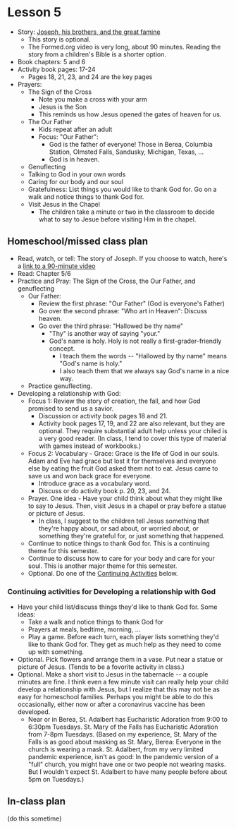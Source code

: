 # Lesson 5
- Story: [Joseph, his brothers, and the great famine](https://watch.formed.org/joseph-beloved-son-rejected-slave)
   - This story is optional.  
   - The Formed.org video is very long, about 90 minutes.  Reading the story from a children's Bible is a shorter option.
- Book chapters: 5 and 6
- Activity book pages: 17-24
  - Pages 18, 21, 23, and 24 are the key pages
- Prayers:
  - The Sign of the Cross
     - Note you make a cross with your arm
     - Jesus is the Son
     - This reminds us how Jesus opened the gates of heaven for us.
  - The Our Father
    - Kids repeat after an adult
    - Focus: "Our Father": 
      - God is the father of everyone!  Those in Berea, Columbia Station, Olmsted Falls, Sandusky, Michigan, Texas, ...
      - God is in heaven.  
  - Genuflecting
  - Talking to God in your own words
  - Caring for our body and our soul
  - Gratefulness: List things you would like to thank God for.  Go on a walk and notice things to thank God for.
  - Visit Jesus in the Chapel
    - The children take a minute or two in the classroom to decide what to say to Jesue before visiting Him in the chapel.
  
## Homeschool/missed class plan
- Read, watch, or tell: The story of Joseph.  If you choose to watch, here's a [link to a 90-minute video](https://watch.formed.org/joseph-beloved-son-rejected-slave)
- Read: Chapter 5/6
- Practice and Pray: The Sign of the Cross, the Our Father, and genuflecting
  - Our Father: 
      - Review the first phrase: "Our Father"  (God is everyone's Father)
      - Go over the second phrase: "Who art in Heaven": Discuss heaven.
      - Go over the third phrase: "Hallowed be thy name"
        - "Thy" is another way of saying "your."
        - God's name is holy.  Holy is not really a first-grader-friendly concept.  
          - I teach them the words -- "Hallowed by thy name" means "God's name is holy."  
          - I also teach them that we always say God's name in a nice way.  
  - Practice genuflecting.  
- Developing a relationship with God:
  - Focus 1: Review the story of creation, the fall, and how God promised to send us a savior.
    - Discussion or activity book pages 18 and 21.
    - Activity book pages 17, 19, and 22 are also relevant, but they are optional.  They require substantial adult help unless your chiled is a very good reader.  (In class, I tend to cover this type of material with games instead of workbooks.)
  - Focus 2: Vocabulary - Grace: Grace is the life of God in our souls.  Adam and Eve had grace but lost it for themselves and everyone else by eating the fruit God asked them not to eat.  Jesus came to save us and won back grace for everyone.  
    - Introduce grace as a vocabulary word.
    - Discuss or do activity book p. 20, 23, and 24.
  - Prayer.  One idea - Have your child think about what they might like to say to Jesus.  Then, visit Jesus in a chapel or pray before a statue or picture of Jesus.
    - In class, I suggest to the children tell Jesus something that they're happy about, or sad about, or worried about, or something they're grateful for, or just something that happened.
  - Continue to notice things to thank God for.  This is a continuing theme for this semester.  
  - Continue to discuss how to care for your body and care for your soul.  This is another major theme for this semester.
  - Optional.  Do one of the [Continuing Activities](#ContinuingActivities) below. 
  
### <a name="ContinuingActivities"> Continuing activities for Developing a relationship with God </a>
- Have your child list/discuss things they'd like to thank God for.  Some ideas:
    - Take a walk and notice things to thank God for
    - Prayers at meals, bedtime, morning, ...
    - Play a game.  Before each turn, each player lists something they'd like to thank God for.  They get as much help as they need to come up with something.
 - Optional. Pick flowers and arrange them in a vase.  Put near a statue or picture of Jesus.  (Tends to be a fovorite activity in class.)
 - Optional. Make a short visit to Jesus in the tabernacle -- a couple minutes are fine.  I think even a few minute visit can really help your child develop a relationship with Jesus, but I realize that this may not be as easy for homeschool families.  Perhaps you might be able to do this occasionally, either now or after a coronavirus vaccine has been developed.  
    - Near or in Berea, St. Adalbert has Eucharistic Adoration from 9:00 to 6:30pm Tuesdays.  St. Mary of the Falls has Eucharistic Adoration from 7-8pm Tuesdays.  (Based on my experience, St. Mary of the Falls is as good about masking as St. Mary, Berea: Everyone in the church is wearing a mask.  St. Adalbert, from my very limited pandemic experience, isn't as good: In the pandemic version of a "full" church, you might have one or two people not wearing masks.  But I wouldn't expect St. Adalbert to have many people before about 5pm on Tuesdays.) 
  


## In-class plan  
(do this sometime)